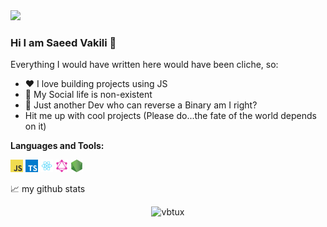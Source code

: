 <img src="https://github.com/vbtux/vbtux/blob/master/images/githubcoverpage.png">

### Hi I am Saeed Vakili 👋

Everything I would have written here would have been cliche, so:

- ❤️ I love building projects using JS
- 🤔 My Social life is non-existent
- 🤝 Just another Dev who can reverse a Binary am I right?
- Hit me up with cool projects (Please do...the fate of the world depends on it)


**Languages and Tools:**  

<code><img height="20" src="https://raw.githubusercontent.com/github/explore/80688e429a7d4ef2fca1e82350fe8e3517d3494d/topics/javascript/javascript.png"></code>
<code><img height="20" src="https://raw.githubusercontent.com/github/explore/80688e429a7d4ef2fca1e82350fe8e3517d3494d/topics/typescript/typescript.png"></code>
<code><img height="20" src="https://raw.githubusercontent.com/github/explore/80688e429a7d4ef2fca1e82350fe8e3517d3494d/topics/react/react.png"></code>
<code><img height="20" src="https://raw.githubusercontent.com/github/explore/5c058a388828bb5fde0bcafd4bc867b5bb3f26f3/topics/graphql/graphql.png"></code>
<code><img height="20" src="https://raw.githubusercontent.com/github/explore/80688e429a7d4ef2fca1e82350fe8e3517d3494d/topics/nodejs/nodejs.png"></code>  


📈 my github stats

<p align="center"> <img src="https://github-readme-stats.vercel.app/api?username=vbtux&show_icons=true&theme=gotham" alt="vbtux" />
